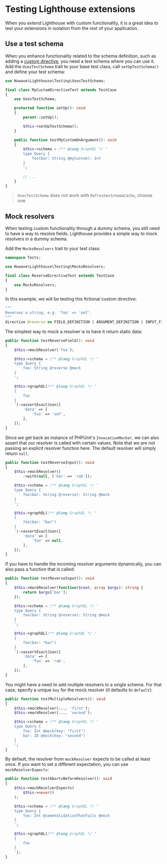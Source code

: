 # Testing Lighthouse extensions

When you extend Lighthouse with custom functionality, it is a great idea to test
your extensions in isolation from the rest of your application.

## Use a test schema

When you enhance functionality related to the schema definition, such as adding
a [custom directive](../custom-directives/getting-started.md), you need a test schema where you can use it.
Add the `UsesTestSchema` trait to your base test class, call `setUpTestSchema()` and define your test schema:

```php
use Nuwave\Lighthouse\Testing\UsesTestSchema;

final class MyCustomDirectiveTest extends TestCase
{
    use UsesTestSchema;

    protected function setUp(): void
    {
        parent::setUp();

        $this->setUpTestSchema();
    }

    public function testMyCustomOnArgument(): void
    {
        $this->schema = /** @lang GraphQL */ '
        type Query {
            foo(bar: String @myCustom): Int
        }
        ';

        // ...
    }
}
```

> `UsesTestSchema` does not work with `RefreshesSchemaCache`, choose one.

## Mock resolvers

When testing custom functionality through a dummy schema, you still need to have
a way to resolve fields. Lighthouse provides a simple way to mock resolvers in a dummy schema.

Add the `MocksResolvers` trait to your test class:

```php
namespace Tests;

use Nuwave\Lighthouse\Testing\MocksResolvers;

final class ReverseDirectiveTest extends TestCase
{
    use MocksResolvers;
}
```

In this example, we will be testing this fictional custom directive:

```graphql
"""
Reverses a string, e.g. 'foo' => 'oof'.
"""
directive @reverse on FIELD_DEFINITION | ARGUMENT_DEFINITION | INPUT_FIELD_DEFINITION
```

The simplest way to mock a resolver is to have it return static data:

```php
public function testReverseField(): void
{
    $this->mockResolver('foo');

    $this->schema = /** @lang GraphQL */ '
    type Query {
        foo: String @reverse @mock
    }
    ';

    $this->graphQL(/** @lang GraphQL */ '
    {
        foo
    }
    ')->assertExactJson([
        'data' => [
            'foo' => 'oof',
        ],
    ]);
}
```

Since we get back an instance of PHPUnit's `InvocationMocker`, we can also assert
that our resolver is called with certain values. Note that we are not passing an
explicit resolver function here. The default resolver will simply return `null`.

```php
public function testReverseInput(): void
{
    $this->mockResolver()
        ->with(null, ['bar' => 'rab']);

    $this->schema = /** @lang GraphQL */ '
    type Query {
        foo(bar: String @reverse): String @mock
    }
    ';

    $this->graphQL(/** @lang GraphQL */ '
    {
        foo(bar: "bar")
    }
    ')->assertExactJson([
        'data' => [
            'foo' => null,
        ],
    ]);
}
```

If you have to handle the incoming resolver arguments dynamically, you can also
pass a function that is called:

```php
public function testReverseInput(): void
{
    $this->mockResolver(function($root, array $args): string {
        return $args['bar'];
    });

    $this->schema = /** @lang GraphQL */ '
    type Query {
        foo(bar: String @reverse): String @mock
    }
    ';

    $this->graphQL(/** @lang GraphQL */ '
    {
        foo(bar: "bar")
    }
    ')->assertExactJson([
        'data' => [
            'foo' => 'rab',
        ],
    ]);
}
```

You might have a need to add multiple resolvers to a single schema. For that case,
specify a unique `key` for the mock resolver (it defaults to `default`):

```php
public function testMultipleResolvers(): void
{
    $this->mockResolver(..., 'first');
    $this->mockResolver(..., 'second');

    $this->schema = /** @lang GraphQL */ '
    type Query {
        foo: Int @mock(key: "first")
        bar: ID @mock(key: "second")
    }
    ';
}
```

By default, the resolver from `mockResolver` expects to be called at least once.
If you want to set a different expectation, you can use `mockResolverExpects`:

```php
public function testAbortsBeforeResolver(): void
{
    $this->mockResolverExpects(
        $this->never()
    );

    $this->schema = /** @lang GraphQL */ '
    type Query {
        foo: Int @someValidationThatFails @mock
    }
    ';

    $this->graphQL(/** @lang GraphQL */ '
    {
        foo
    }
    ');
}
```
